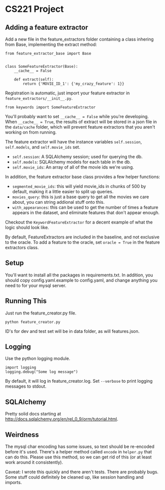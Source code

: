 CS221 Project
=============

Adding a feature extractor
--------------------------

Add a new file in the feature_extractors folder containing a class inhering
from Base, implementing the extract method:


    from feature_extractor_base import Base


    class SomeFeatureExtractor(Base):
        __cache__ = False

        def extract(self):
            return {'MOVIE_ID_1': {'my_crazy_feature': 1}}


Registration is automatic, just import your feature extractor in
`feature_extractors/__init__.py`.

    from keywords import SomeFeatureExtractor

You'll probably want to set `__cache__ = False` while you're developing.  When
`__cache__ = True`, the results of extract will be stored in a json file in
the `data/cache` folder, which will prevent feature extractors that you
aren't working on from running.

The feature extractor will have the instance variables `self.session`,
`self.models`, and `self.movie_ids` set.

- `self.session`: A SQLAlchemy session; used for querying the db.
- `self.models`: SQLAlchemy models for each table in the db.
- `self.movie_ids`: An array of all of the movie ids we're using.

In addition, the feature extractor base class provides a few helper
functions:

- `segmented_movie_ids`: this will yield movie_ids in chunks of 500 by default,
  making it a little easier to split up queries.
- `movies_query`: this is just a base query to get all the movies we care about,
  you can string addional stuff onto this.
- `with_appearances`: this can be used to get the number of times a feature
  appears in the dataset, and eliminate features that don't appear enough.

Checkout the `KeywordFeatureExtractor` for a decent example of what the logic
should look like.

By default, FeatureExtractors are included in the baseline, and not exclusive
to the oracle.  To add a feature to the oracle, set `oracle = True` in the
feature extractors class.

Setup
-----

You'll want to install all the packages in requirements.txt.  In addition,
you should copy config.yaml.example to config.yaml, and change anything
you need to for your mysql server.


Running This
------------

Just run the feature_creator.py file.

    python feature_creator.py

ID's for dev and test set will be in data folder, as will features.json.


Logging
-------

Use the python logging module.

    import logging
    logging.debug("Some log message")

By default, it will log in feature_creator.log.  Set `--verbose` to print
logging messages to stdout.


SQLAlchemy
----------

Pretty solid docs starting at http://docs.sqlalchemy.org/en/rel_0_9/orm/tutorial.html.


Weirdness
---------

The mysql char encoding has some issues, so text should be re-encoded before
it's used.  There's a helper method called `encode` in `helper.py` that can
do this.  Please use this method, so we can get rid of this
(or at least work around it consistently).

Caveat: I wrote this quickly and there aren't tests.  There are probably bugs.
Some stuff could definitely be cleaned up, like session handling and imports.